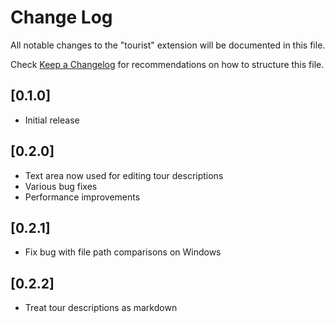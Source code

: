 # Change Log

All notable changes to the "tourist" extension will be documented in this file.

Check [Keep a Changelog](http://keepachangelog.com/) for recommendations on how to structure this file.

## [0.1.0]
- Initial release

## [0.2.0]
- Text area now used for editing tour descriptions
- Various bug fixes
- Performance improvements

## [0.2.1]
- Fix bug with file path comparisons on Windows

## [0.2.2]
- Treat tour descriptions as markdown